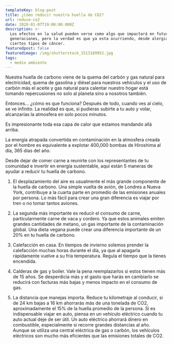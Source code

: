 ```yaml
---
templateKey: blog-post
title: ¿Cómo reducir nuestra huella de CO2?
url: reduce-co2
date: 2020-01-07T19:00:00.000Z
description: >-
  Los efectos en la salud pueden verse como algo que impactará en futuras
  generaciones, pero la verdad es que ya esta ocurriendo, desde alergias hasta
  ciertos tipos de cáncer.
featuredpost: false
featuredimage: /img/shutterstock_1513189952.jpg
tags:
  - medio ambiente
---
```

Nuestra huella de carbono viene de la quema del carbón y gas natural para electricidad, quema de gasolina y diésel para nuestros vehículos y el uso de carbón más el aceite y gas natural para calentar nuestro hogar está tomando repercusiones no solo al planeta sino a nosotros también. 



Entonces… ¿cómo es que funciona? Después de todo, cuando ves al cielo, se ve infinito. La realidad es que, si pudieras subirte a tu auto y volar, alcanzarías la atmosfera en solo pocos minutos. 



Es impresionante toda esa capa de calor que estamos mandando allá arriba. 



La energía atrapada convertida en contaminación en la atmosfera creada por el hombre es equivalente a explotar 400,000 bombas de Hiroshima al día, 365 días del año. 



Desde dejar de comer carne a reunirte con los representantes de tu comunidad e invertir en energía sustentable, aquí están 5 maneras de ayudar a reducir tu huella de carbono.



1.	El desplazamiento del aire es usualmente el más grande componente de la huella de carbono. Una simple vuelta de avión, de Londres a Nueva York, contribuye a la cuarta parte en promedio de las emisiones anuales por persona. Lo más fácil para crear una gran diferencia es viajar por tren o no tomar tantos aviones. 



2.	La segunda más importante es reducir el consumo de carne, particularmente carne de vaca y cordero. Ya que estos animales emiten grandes cantidades de metano, un gas importante de la contaminación global. Una dieta vegana puede crear una diferencia importante de un 20% en tu huella de carbono.



3.	Calefacción en casa. En tiempos de invierno solemos prender la calefacción muchas horas durante el día, ya que al apagarla rápidamente vuelve a su fría temperatura. Regula el tiempo que la tienes encendida.



4.	Calderas de gas y boiler. Vale la pena reemplazarlos si estos tienen más de 15 años. Se desperdicia más y el gasto que harás en cambiarlo se reducirá con facturas más bajas y menos impacto en el consumo de gas.



5.	La distancia que manejas importa.  Reduce tu kilometraje al conducir, si de 24 km bajas a 16 km ahorrarás más de una tonelada de CO2, aproximadamente el 15% de la huella promedio de la persona. Si es indispensable viajar en auto, piensa en un vehículo eléctrico cuando tu auto actual deje de ser útil. Un auto eléctrico ahorrará dinero en combustible, especialmente si recorre grandes distancias al año. Aunque se utiliza una central eléctrica de gas o carbón, los vehículos eléctricos son mucho más eficientes que las emisiones totales de CO2.
